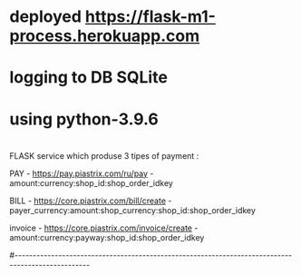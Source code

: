 # deployed https://flask-m1-process.herokuapp.com


# logging to DB SQLite
# 

# using python-3.9.6
#

FLASK service which produse 3 tipes of payment :

PAY		-	https://pay.piastrix.com/ru/pay 			- amount:currency:shop_id:shop_order_idkey

BILL	-	https://core.piastrix.com/bill/create		- payer_currency:amount:shop_currency:shop_id:shop_order_idkey

invoice	-	https://core.piastrix.com/invoice/create	- amount:currency:payway:shop_id:shop_order_idkey

#--------------------------------------------------------------------------------------------------